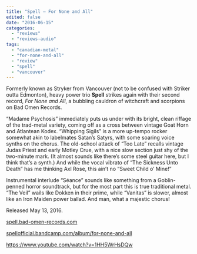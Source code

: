 ```yaml
---
title: "Spell – For None and All"
edited: false
date: "2016-06-15"
categories:
  - "reviews"
  - "reviews-audio"
tags:
  - "canadian-metal"
  - "for-none-and-all"
  - "review"
  - "spell"
  - "vancouver"
---
```


Formerly known as Stryker from Vancouver (not to be confused with Striker outta Edmonton), heavy power trio **Spell** strikes again with their second record, _For None and All_, a bubbling cauldron of witchcraft and scorpions on Bad Omen Records.

“Madame Psychosis” immediately puts us under with its bright, clean riffage of the trad-metal variety, coming off as a cross between vintage Goat Horn and Atlantean Kodex. “Whipping Sigils” is a more up-tempo rocker somewhat akin to labelmates Satan’s Satyrs, with some soaring voice synths on the chorus. The old-school attack of “Too Late” recalls vintage Judas Priest and early Motley Crue, with a nice slow section just shy of the two-minute mark. (It almost sounds like there’s some steel guitar here, but I think that’s a synth.) And while the vocal vibrato of “The Sickness Unto Death” has me thinking Axl Rose, this ain’t no “Sweet Child o’ Mine!”

Instrumental interlude “Séance” sounds like something from a Goblin-penned horror soundtrack, but for the most part this is true traditional metal. “The Veil” wails like Dokken in their prime, while “Vanitas” is slower, almost like an Iron Maiden power ballad. And man, what a majestic chorus!

Released May 13, 2016.

[spell.bad-omen-records.com](http://spell.bad-omen-records.com/)

[spellofficial.bandcamp.com/album/for-none-and-all](https://spellofficial.bandcamp.com/album/for-none-and-all)

https://www.youtube.com/watch?v=1HH5WrHsDQw

